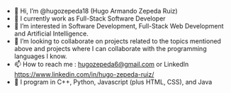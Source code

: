 - 👋 Hi, I’m @hugozepeda18 (Hugo Armando Zepeda Ruiz)
- 🌱 I currently work as Full-Stack Software Developer
- 👀 I’m interested in Software Development, Full-Stack Web Development and Artificial Intelligence. 
- 💞️ I’m looking to collaborate on projects related to the topics mentioned above and projects where I can collaborate with the programming languages I know. 
- 📫 How to reach me : hugozepeda6@gmail.com or LinkedIn https://www.linkedin.com/in/hugo-zepeda-ruiz/ 
- 👀 I program in C++, Python, Javascript (plus HTML, CSS), and Java

<!---
hugozepeda18/hugozepeda18 is a ✨ special ✨ repository because its `README.md` (this file) appears on your GitHub profile.
You can click the Preview link to take a look at your changes.
--->
